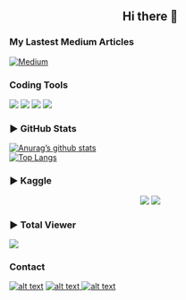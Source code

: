 <!-- title only -->
<h2 align="center">
Hi there 👋
</h2>

### My Lastest Medium Articles
[![Medium](https://github-readme-medium.vercel.app/?username=pierre.hanne&limit=5&bg=black&text=white)](https://medium.com/@pierre.hanne)

### Coding Tools
![](https://img.shields.io/badge/-VsCode-007ACC?logo=Visual-Studio-Code&logoColor=white&style=flate)
![](https://img.shields.io/badge/-PyCharm-000000?logo=PyCharm&logoColor=white&style=flate)
![](https://img.shields.io/badge/-Colab-F9AB00?logo=Google%20Colab&logoColor=white&style=flate)
![](https://img.shields.io/badge/-Jupyter-F37626?logo=Jupyter&logoColor=white&style=flate)

### ▶ GitHub Stats
[![Anurag’s github stats](https://github-readme-stats.vercel.app/api?username=phanne&theme=github_dark&show_icon=True)](https://github.com/pierrehanne)<br>
[![Top Langs](https://github-readme-stats.vercel.app/api/top-langs/?username=phanne&theme=github_dark&show_icon=True)](https://github.com/pierrehanne)<br>

### ▶ Kaggle
<p align="center">
  <img src="https://road-to-kaggle-grandmaster.vercel.app/api/badges/pierrehanne/dataset/"/>
  <img src="https://road-to-kaggle-grandmaster.vercel.app/api/badges/pierrehanne/notebook/"/>
</p>

### ▶ Total Viewer
![](https://komarev.com/ghpvc/?username=phanne&style=flat-square)

### Contact
<a href="https://www.linkedin.com/in/pierre-hanne-a590b5132/"> ![alt text](https://img.shields.io/badge/-LinkedIn-0e76a8?style=plastic&logo=linkedIn)</a>
<a href="https://medium.com/">![alt text](https://img.shields.io/badge/-Medium-000000?style=plastic&logo=Medium) </a>
<a href="https://www.kaggle.com/pierrehanne">![alt text](https://img.shields.io/badge/-Kaggle-20BEFF?style=plastic&logo=Kaggle) </a>